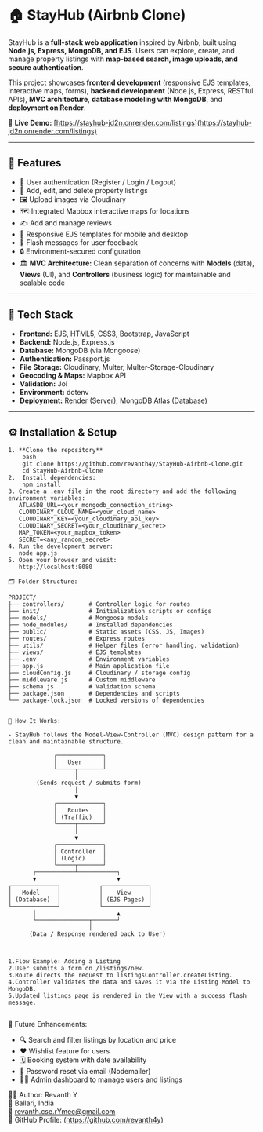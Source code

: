 # 🏠 StayHub (Airbnb Clone)

StayHub is a **full-stack web application** inspired by Airbnb, built using **Node.js, Express, MongoDB, and EJS**. Users can explore, create, and manage property listings with **map-based search, image uploads, and secure authentication**.  

This project showcases **frontend development** (responsive EJS templates, interactive maps, forms), **backend development** (Node.js, Express, RESTful APIs), **MVC architecture**, **database modeling with MongoDB**, and **deployment on Render**.

🔗 **Live Demo:** [https://stayhub-jd2n.onrender.com/listings](https://stayhub-jd2n.onrender.com/listings)

---

## 🌟 Features

- 🔐 User authentication (Register / Login / Logout)  
- 🏡 Add, edit, and delete property listings  
- 🖼️ Upload images via Cloudinary  
- 🗺️ Integrated Mapbox interactive maps for locations  
- ✍️ Add and manage reviews  
- 📱 Responsive EJS templates for mobile and desktop  
- 💬 Flash messages for user feedback  
- 🔒 Environment-secured configuration  
- 🏛️ **MVC Architecture:** Clean separation of concerns with **Models** (data), **Views** (UI), and **Controllers** (business logic) for maintainable and scalable code  

---

## 🧰 Tech Stack

- **Frontend:** EJS, HTML5, CSS3, Bootstrap, JavaScript  
- **Backend:** Node.js, Express.js  
- **Database:** MongoDB (via Mongoose)  
- **Authentication:** Passport.js  
- **File Storage:** Cloudinary, Multer, Multer-Storage-Cloudinary  
- **Geocoding & Maps:** Mapbox API  
- **Validation:** Joi  
- **Environment:** dotenv  
- **Deployment:** Render (Server), MongoDB Atlas (Database)  

---

## ⚙️ Installation & Setup
```
1. **Clone the repository**
    bash
    git clone https://github.com/revanth4y/StayHub-Airbnb-Clone.git
    cd StayHub-Airbnb-Clone
2.  Install dependencies:
    npm install
3. Create a .env file in the root directory and add the following environment variables:
   ATLASDB_URL=<your_mongodb_connection_string>
   CLOUDINARY_CLOUD_NAME=<your_cloud_name>
   CLOUDINARY_KEY=<your_cloudinary_api_key>
   CLOUDINARY_SECRET=<your_cloudinary_secret>
   MAP_TOKEN=<your_mapbox_token>
   SECRET=<any_random_secret>
4. Run the development server:
   node app.js
5. Open your browser and visit:
   http://localhost:8080
```
```
🗂️ Folder Structure:

PROJECT/
├── controllers/       # Controller logic for routes
├── init/              # Initialization scripts or configs
├── models/            # Mongoose models
├── node_modules/      # Installed dependencies
├── public/            # Static assets (CSS, JS, Images)
├── routes/            # Express routes
├── utils/             # Helper files (error handling, validation)
├── views/             # EJS templates
├── .env               # Environment variables
├── app.js             # Main application file
├── cloudConfig.js     # Cloudinary / storage config
├── middleware.js      # Custom middleware
├── schema.js          # Validation schema
├── package.json       # Dependencies and scripts
└── package-lock.json  # Locked versions of dependencies


```
```
🔄 How It Works:

- StayHub follows the Model-View-Controller (MVC) design pattern for a clean and maintainable structure.
   
             ┌─────────────┐
             │   User      │
             └─────┬───────┘
                   │
        (Sends request / submits form)
                   │
                   ▼
             ┌─────────────┐
             │   Routes    │
             │ (Traffic)   │
             └─────┬───────┘
                   │
                   ▼
             ┌─────────────┐
             │ Controller  │
             │ (Logic)     │
             └─────┬───────┘
       ┌───────────┴───────────┐
       ▼                       ▼
┌─────────────┐           ┌─────────────┐
│   Model     │           │    View     │
│ (Database)  │           │ (EJS Pages) │
└─────────────┘           └─────────────┘
       │                       ▲
       └───────────────┬───────┘
                       │
      (Data / Response rendered back to User)



1.Flow Example: Adding a Listing
2.User submits a form on /listings/new.
3.Route directs the request to listingsController.createListing.
4.Controller validates the data and saves it via the Listing Model to MongoDB.
5.Updated listings page is rendered in the View with a success flash message.


```
🚀 Future Enhancements: 

- 🔍 Search and filter listings by location and price
- ❤️ Wishlist feature for users
- 🗓️ Booking system with date availability
- 📧 Password reset via email (Nodemailer)
- 🧑‍💼 Admin dashboard to manage users and listings

👨‍💻 Author:
   Revanth Y  
📍 Ballari, India  
📧 revanth.cse.rYmec@gmail.com  <br>
💼 GitHub Profile: (https://github.com/revanth4y)

